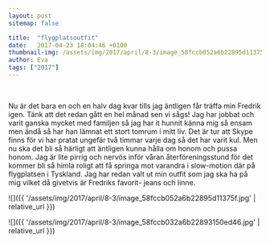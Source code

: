 ```yaml
---
layout: post
sitemap: false

title:  "flygplatsoutfit"
date:   2017-04-23 18:04:46 +0100
thumbnail-img: /assets/img/2017/april/8-3/image_58fccb052a6b22895d11375f.jpg
author: Eva
tags: ["2017"]
---
```


 




Nu är det bara en och en halv dag kvar tills jag äntligen får träffa min Fredrik igen. Tänk att det redan gått en hel månad sen vi sågs! Jag har jobbat och varit ganska mycket med familjen så jag har it hunnit känna mig så ensam men ändå så har han lämnat ett stort tomrum i mitt liv. Det är tur att Skype finns för vi har pratat ungefär två timmar varje dag så det har varit kul. Men nu ska det bli så härligt att äntligen kunna hålla om honom och pussa honom. Jag är lite pirrig och nervös inför våran återföreningsstund för det kommer bli så himla roligt att få springa mot varandra i slow-motion där på flygplatsen i Tyskland. Jag har redan valt ut min outfit som jag ska ha på mig vilket då givetvis är Fredriks favorit- jeans och linne.

![]({{ '/assets/img/2017/april/8-3/image_58fccb052a6b22895d11375f.jpg'  | relative_url }})

![]({{ '/assets/img/2017/april/8-3/image_58fccb032a6b22893150ed46.jpg'  | relative_url }})

